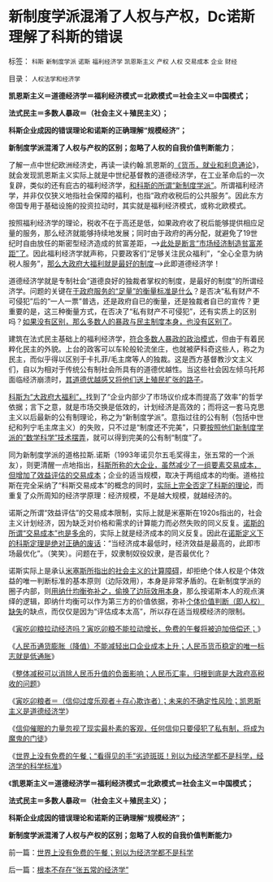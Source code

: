 # 新制度学派混淆了人权与产权，Dc诺斯理解了科斯的错误

标签： `科斯` `新制度学派` `诺斯` `福利经济学` `凯恩斯主义` `产权` `人权` `交易成本` `企业` `财经` 

目录： `人权法学和经济学`

**凯恩斯主义＝道德经济学＝福利经济模式＝北欧模式＝社会主义＝中国模式；**

**法式民主＝多数人暴政＝（社会主义＋殖民主义）；**

**科斯企业成因的错误理论和诺斯的正确理解“规模经济”；**

**新制度学派混淆了人权与产权的区别；忽略了人权的自我价值判断能力**；



了解一点中世纪欧洲经济史，再读一读约翰.凯恩斯的[《货币，就业和利息通论](../../../2011/6/6/凯恩斯《通论》逻辑不成立和概念偷换.md)》，就会发现凯恩斯主义实际上就是中世纪基督教的道德经济学，在工业革命后的一次复辟，类似的还有庇古的福利经济学，[和科斯的所谓“新制度学派”](../../../2009/10/17/新的主义又来救中国.md)。所谓福利经济学，并非仅仅狭义地指社会保障的福利，也指“政府收税后的公共服务”。因此东方帝国专用于基础设施的投资拉动时，其实就是福利经济模式，或称北欧模式。

按照福利经济学的理论，税收不在于高还是低，如果政府收了税后能够提供相应足量的服务，那么经济就能够持续地发展；同时由于政府的再分配，就避免了19世纪时自由放任的斯密型经济造成的贫富差距，——>[此处是断言“市场经济制造贫富差距”了](../../../2010/3/5/我国的贫富差距是历史上最小并在继续缩小.md)。因此福利经济学就声称，只要政客们“足够关注民众福利”，“全心全意为纳税人服务”，[那么大政府大福利就是最好的制度](../../../2010/3/28/大政府大福利公有制等同于“国民大家伙合份买消费”.md)——>此即道德经济学！

道德经济学就是专制社会“道德良好的独裁者掌权的制度，是最好的制度”的所谓经济学。问题的关键在[于政府服务的“足量”的衡量标准是什么](../../../2011/3/7/“零和”，亏损和投机.md)？是否决“私有财产不可侵犯”后的“一人一票”普选，还是政府自已的衡量，还是独裁者自已的宣传？更重要的是，这三种衡量方式，在否决了“私有财产不可侵犯”，还有实质上的区别吗？[如果没有区别，那么多数人的暴政与民主制度本身，也没有区别了](../../../2011/12/6/侵犯私有财产，比创造财富更轻易.md)。

建筑在法式民主基础上的福利经济学，[符合多数人暴政的政治模式](../../../2011/10/25/民主进程中有一个“独裁”对抗多数人暴政的过程.md)，但由于有着民粹化民主的外貌。上台的政客可以车轮般轮流坐庄，也就被萨科奇这些人，称之为民主，而似乎得以区别于卡扎菲/毛主席等人的独裁。这是西方基督教沙文主义们，自以为相对于传统公有制社会所具有的道德优越性。当这些社会因左倾乌托邦面临经济崩溃时，[其道德优越感又将他们送上殖民扩张的路子](../../../2011/9/2/普世帝国的天下主义.md)。

[科斯为“大政府大福利”，](../../../2010/12/22/科斯是个糊涂虫和马克思主义的新制度学派.md)找到了“企业内部少了市场议价成本而提高了效率”的哲学依据；言下之意，就是市场交换是低效的，计划经济是高效的；而将这一套马克思主义以后最新的公有制理论，称之为“新制度学派”。意指过往的公有制（包括中世纪和列宁毛主席主义）的失败，只不过是“制度还不完美”，只要[按照他们新制度学派的“数学科学”技术摆弄](../../../2011/10/24/新制度学派滥用数学，依赖于虚构的假设.md)，就可以得到完美的公有制“制度”了。

同为新制度学派的道格拉斯.诺斯（1993年诺贝尔五毛奖得主，张五常的一个派友），则更清醒一点地指出，[科斯所称的大企业，虽然减少了一组要素交易成本，但增加了效益评估的交易成本](../../../2011/11/5/科斯诺奖（交易成本－企业边界）理论是错误的.md)；企业的适当规模，取决于两组成本的均衡。道格拉斯在完全采纳了“科斯交易成本”的概念的同时，[实际上完全否定了科斯的理论](../../../2009/7/22/科斯定理的缺陷和交易成本概念的滥用.md)，而重复了众所周知的经济学原理：经济规模，不是越大规模，就越经济的。

诺斯之所谓“效益评估”的交易成本限制，实际上就是米塞斯在1920s指出的，社会主义计划经济，因为缺乏对价格和需求的计算能力而必然失败的同义反复。[诺斯的所谓“交易成本”也是多余](../../../2011/10/24/博弈论应用的基本条件是afford错误的损失.md)的，实际上就是经济成本的同义反复。因此在[诺斯定义下的科斯定理是绝对正确的废话](../../../2010/12/22/科斯是个糊涂虫和马克思主义的新制度学派.md)：“当经济成本最低时，经济效益是最高的，此即市场最优化”。（笑笑）。问题在于，奴隶制奴役奴隶，是否最优化？

诺斯实际上是承认[米塞斯所指出的社会主义的计算障碍](../../../2011/2/3/计划经济内核数学理性主义，米塞斯“社会主义不可运作”和兰格.md)，却拒绝个体人权是个体效益的唯一判断标准的基本原则（边际效用），本身是非常矛盾的。在新制度学派的圈子内部，则[用纳什均衡弥补之，偷换了边际效用本身](../../../2011/10/24/新制度学派使用纳什均衡代替了边际效用.md)，那么按诺斯本人的观点演绎的逻辑，即纳什均衡可以作为第三方的价值依据，弥补[个体价值判断（即人权）缺失](../../../2010/1/21/人权是价值判断的原子单位.md)的缺点，而仅仅是因为“评估成本太高”，所以存在适当规模经济的限制。

《[寅吃卯粮拉动经济吗？寅吃卯粮不能拉动增长，免费的午餐将被迫加倍偿还；](../../../2011/12/7/寅吃卯粮能拉动经济吗？免费的午餐将有什么后果？.md)》

《[人民币通货膨胀（降值）不能减轻出口企业成本上升；人民币货币稳定的唯一标志就是低通胀](../../../2011/12/7/法定货币不允许有任何锚！人民币降值无助出口企业.md)》

《[整体减税可以消除人民币升值的负面影响；人民币汇率，归根到底是大政府高税收的问题](../../../2011/12/7/人民币汇率归根到底是大政府高税收的问题.md)》

《[寅吃卯粮者＝（信仰过度乐观者＋存心欺诈者）；未来的不确定性风险；凯恩斯主义是道德经济学](../../../2011/12/8/凯恩斯主义是道德经济学.md)》

《[信仰催眠的力量忽视了现实最朴素的客观，任何信仰只要侵犯了私有制，将成为魔鬼的门徒](../../../2011/12/8/信仰催眠的力量：加倍滥发钞票！.md)》

《[世界上没有免费的午餐；“看得见的手”劣迹斑斑！别以为经济学都不是科学，经济学的科学标准](../../../2011/12/9/世界上没有免费的午餐；别以为经济学都不是科学.md)》

《**凯恩斯主义＝道德经济学＝福利经济模式＝北欧模式＝社会主义＝中国模式；**

**法式民主＝多数人暴政＝（社会主义＋殖民主义）；**

**科斯企业成因的错误理论和诺斯的正确理解“规模经济”；**

**新制度学派混淆了人权与产权的区别；忽略了人权的自我价值判断能力**》



前一篇：[世界上没有免费的午餐；别以为经济学都不是科学](../../../2011/12/9/世界上没有免费的午餐；别以为经济学都不是科学.md)

后一篇：[根本不存在“张五常的经济学”](../../../2011/12/9/根本不存在“张五常的经济学”.md)